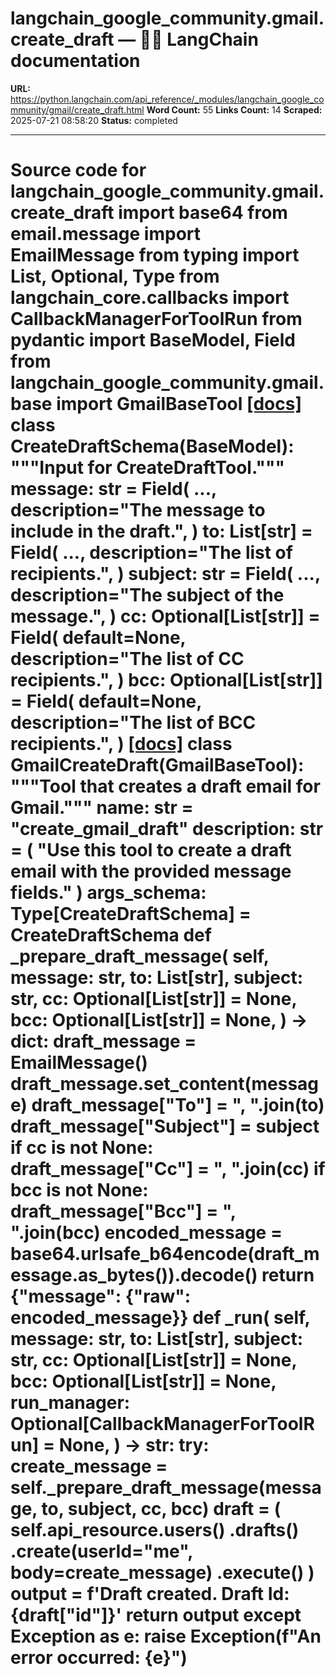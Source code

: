 # langchain_google_community.gmail.create_draft — 🦜🔗 LangChain  documentation

**URL:** https://python.langchain.com/api_reference/_modules/langchain_google_community/gmail/create_draft.html
**Word Count:** 55
**Links Count:** 14
**Scraped:** 2025-07-21 08:58:20
**Status:** completed

---

# Source code for langchain\_google\_community.gmail.create\_draft               import base64     from email.message import EmailMessage     from typing import List, Optional, Type          from langchain_core.callbacks import CallbackManagerForToolRun     from pydantic import BaseModel, Field          from langchain_google_community.gmail.base import GmailBaseTool                              [[docs]](https://python.langchain.com/api_reference/google_community/gmail/langchain_google_community.gmail.create_draft.CreateDraftSchema.html#langchain_google_community.gmail.create_draft.CreateDraftSchema)     class CreateDraftSchema(BaseModel):         """Input for CreateDraftTool."""              message: str = Field(             ...,             description="The message to include in the draft.",         )         to: List[str] = Field(             ...,             description="The list of recipients.",         )         subject: str = Field(             ...,             description="The subject of the message.",         )         cc: Optional[List[str]] = Field(             default=None,             description="The list of CC recipients.",         )         bcc: Optional[List[str]] = Field(             default=None,             description="The list of BCC recipients.",         )                                             [[docs]](https://python.langchain.com/api_reference/google_community/gmail/langchain_google_community.gmail.create_draft.GmailCreateDraft.html#langchain_google_community.gmail.create_draft.GmailCreateDraft)     class GmailCreateDraft(GmailBaseTool):         """Tool that creates a draft email for Gmail."""              name: str = "create_gmail_draft"         description: str = (             "Use this tool to create a draft email with the provided message fields."         )         args_schema: Type[CreateDraftSchema] = CreateDraftSchema              def _prepare_draft_message(             self,             message: str,             to: List[str],             subject: str,             cc: Optional[List[str]] = None,             bcc: Optional[List[str]] = None,         ) -> dict:             draft_message = EmailMessage()             draft_message.set_content(message)                  draft_message["To"] = ", ".join(to)             draft_message["Subject"] = subject             if cc is not None:                 draft_message["Cc"] = ", ".join(cc)                  if bcc is not None:                 draft_message["Bcc"] = ", ".join(bcc)                  encoded_message = base64.urlsafe_b64encode(draft_message.as_bytes()).decode()             return {"message": {"raw": encoded_message}}              def _run(             self,             message: str,             to: List[str],             subject: str,             cc: Optional[List[str]] = None,             bcc: Optional[List[str]] = None,             run_manager: Optional[CallbackManagerForToolRun] = None,         ) -> str:             try:                 create_message = self._prepare_draft_message(message, to, subject, cc, bcc)                 draft = (                     self.api_resource.users()                     .drafts()                     .create(userId="me", body=create_message)                     .execute()                 )                 output = f'Draft created. Draft Id: {draft["id"]}'                 return output             except Exception as e:                 raise Exception(f"An error occurred: {e}")
